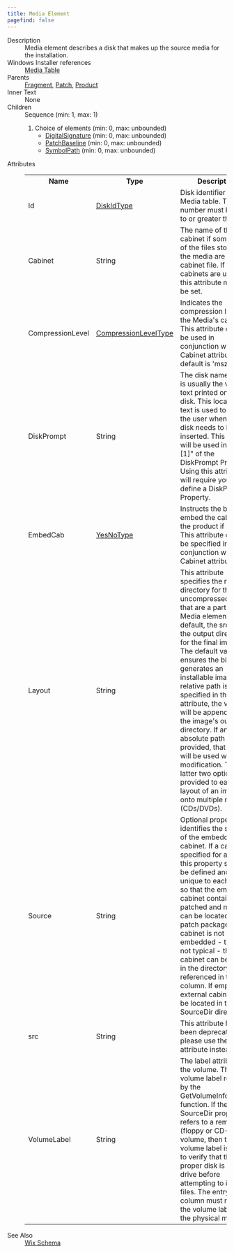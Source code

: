 ```yaml
---
title: Media Element
pagefind: false
---
```

<dl>
  <dt>Description</dt>
  <dd>Media element describes a disk that makes up the source media for the installation.</dd>
  <dt>Windows Installer references</dt>
  <dd>
    <a href="http://msdn.microsoft.com/library/aa369801.aspx" target="_blank">Media Table</a>
  </dd>
  <dt>Parents</dt>
  <dd>
    <a href="../fragment/">Fragment</a>, <a href="../patch/">Patch</a>, <a href="../product/">Product</a></dd>
  <dt>Inner Text</dt>
  <dd>None</dd>
  <dt>Children</dt>
  <dd>Sequence (min: 1, max: 1)<ol><li>Choice of elements (min: 0, max: unbounded)<ul><li><a href="../digitalsignature/">DigitalSignature</a> (min: 0, max: unbounded)</li><li><a href="../patchbaseline/">PatchBaseline</a> (min: 0, max: unbounded)</li><li><a href="../symbolpath/">SymbolPath</a> (min: 0, max: unbounded)</li></ul></li></ol></dd>
  <dt>Attributes</dt>
  <dd>
    <table cellspacing="0" cellpadding="0" class="schema">
      <tr>
        <th width="15%">Name</th>
        <th width="15%">Type</th>
        <th width="65%">Description</th>
        <th width="15%">Required</th>
      </tr>
      <tr>
        <td>Id</td>
        <td><a href="../simple_type_diskidtype/">DiskIdType</a></td>
        <td>Disk identifier for Media table. This number must be equal to or greater than 1.</td>
        <td>Yes</td>
      </tr>
      <tr>
        <td>Cabinet</td>
        <td>String</td>
        <td>The name of the cabinet if some or all of the files stored on the media are in a cabinet file.  If no cabinets are used, this attribute must not be set.</td>
        <td>&nbsp;</td>
      </tr>
      <tr>
        <td>CompressionLevel</td>
        <td><a href="../simple_type_compressionleveltype/">CompressionLevelType</a></td>
        <td>                         Indicates the compression level for the Media's cabinet.  This attribute can                         only be used in conjunction with the Cabinet attribute.  The default is 'mszip'.                     </td>
        <td>&nbsp;</td>
      </tr>
      <tr>
        <td>DiskPrompt</td>
        <td>String</td>
        <td>The disk name, which is usually the visible text printed on the disk. This localizable text is used to prompt the user when this disk needs to be inserted. This value will be used in the "[1]" of the DiskPrompt Property. Using this attribute will require you to define a DiskPrompt Property.</td>
        <td>&nbsp;</td>
      </tr>
      <tr>
        <td>EmbedCab</td>
        <td><a href="../simple_type_yesnotype/">YesNoType</a></td>
        <td>Instructs the binder to embed the cabinet in the product if 'yes'.  This attribute can only be specified in conjunction with the Cabinet attribute.</td>
        <td>&nbsp;</td>
      </tr>
      <tr>
        <td>Layout</td>
        <td>String</td>
        <td>                         This attribute specifies the root directory for the uncompressed files that                         are a part of this Media element.  By default, the src will be the output                         directory for the final image.  The default value ensures the binder generates                         an installable image.  If a relative path is specified in the src attribute,                         the value will be appended to the image's output directory.  If an absolute                         path is provided, that path will be used without modification.  The latter two                         options are provided to ease the layout of an image onto multiple medias (CDs/DVDs).                     </td>
        <td>&nbsp;</td>
      </tr>
      <tr>
        <td>Source</td>
        <td>String</td>
        <td>                         Optional property that identifies the source of the embedded cabinet.                         If a cabinet is specified for a patch, this property should be defined                         and unique to each patch so that the embedded cabinet containing patched                         and new files can be located in the patch package. If the cabinet is not                         embedded - this is not typical - the cabinet can be found in the directory                         referenced in this column. If empty, the external cabinet must be located                         in the SourceDir directory.                     </td>
        <td>&nbsp;</td>
      </tr>
      <tr>
        <td>src</td>
        <td>String</td>
        <td>This attribute has been deprecated; please use the Layout attribute instead.</td>
        <td>&nbsp;</td>
      </tr>
      <tr>
        <td>VolumeLabel</td>
        <td>String</td>
        <td>                         The label attributed to the volume. This is the volume label returned                         by the GetVolumeInformation function. If the SourceDir property refers                         to a removable (floppy or CD-ROM) volume, then this volume label is                         used to verify that the proper disk is in the drive before attempting                         to install files. The entry in this column must match the volume label                         of the physical media.                     </td>
        <td>&nbsp;</td>
      </tr>
    </table>
  </dd>
  <dt>See Also</dt>
  <dd>
    <a href="../">Wix Schema</a>
  </dd>
</dl>
